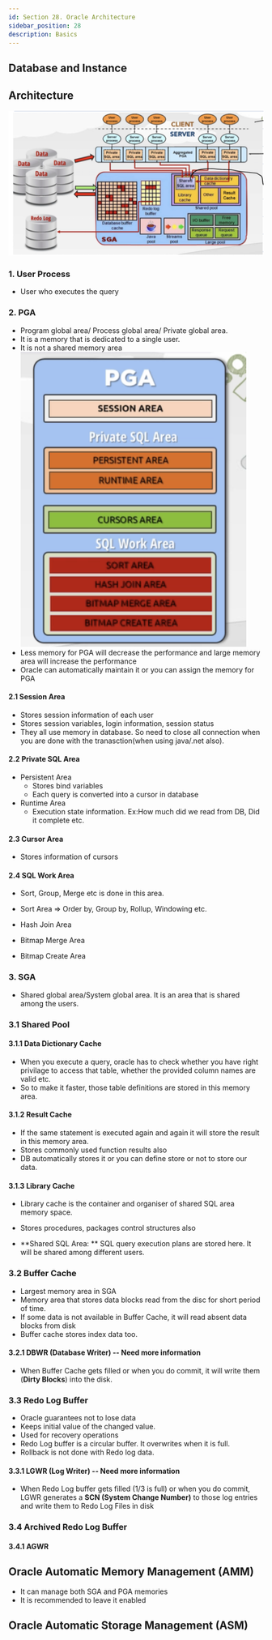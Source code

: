 ```yaml
---
id: Section 28. Oracle Architecture
sidebar_position: 28
description: Basics
---
```


## Database and Instance

## Architecture

![](img/2022-11-12-21-40-04.png)

### 1. User Process

- User who executes the query

### 2. PGA

- Program global area/ Process global area/ Private global area.
- It is a memory that is dedicated to a single user.
- It is not a shared memory area
  ![](img/2022-11-12-22-44-56.png)
- Less memory for PGA will decrease the performance and large memory area will increase the performance
- Oracle can automatically maintain it or you can assign the memory for PGA

#### 2.1 Session Area

- Stores session information of each user
- Stores session variables, login information, session status
- They all use memory in database. So need to close all connection when you are done with the tranasction(when using java/.net also).

#### 2.2 Private SQL Area

- Persistent Area
  - Stores bind variables
  - Each query is converted into a cursor in database
- Runtime Area
  - Execution state information. Ex:How much did we read from DB, Did it complete etc.

#### 2.3 Cursor Area

- Stores information of cursors

#### 2.4 SQL Work Area

- Sort, Group, Merge etc is done in this area.

- Sort Area => Order by, Group by, Rollup, Windowing etc.
- Hash Join Area
- Bitmap Merge Area
- Bitmap Create Area

### 3. SGA

- Shared global area/System global area. It is an area that is shared among the users.

### 3.1 Shared Pool

#### 3.1.1 Data Dictionary Cache

- When you execute a query, oracle has to check whether you have right privilage to access that table, whether the provided column names are valid etc.
- So to make it faster, those table definitions are stored in this memory area.

#### 3.1.2 Result Cache

- If the same statement is executed again and again it will store the result in this memory area.
- Stores commonly used function results also
- DB automatically stores it or you can define store or not to store our data.

#### 3.1.3 Library Cache

- Library cache is the container and organiser of shared SQL area memory space.
- Stores procedures, packages control structures also

- **Shared SQL Area: ** SQL query execution plans are stored here. It will be shared among different users.

### 3.2 Buffer Cache

- Largest memory area in SGA
- Memory area that stores data blocks read from the disc for short period of time.
- If some data is not available in Buffer Cache, it will read absent data blocks from disk
- Buffer cache stores index data too.

#### 3.2.1 DBWR (Database Writer) -- Need more information

- When Buffer Cache gets filled or when you do commit, it will write them (**Dirty Blocks**) into the disk.

### 3.3 Redo Log Buffer

- Oracle guarantees not to lose data
- Keeps initial value of the changed value.
- Used for recovery operations
- Redo Log buffer is a circular buffer. It overwrites when it is full.
- Rollback is not done with Redo log data.

#### 3.3.1 LGWR (Log Writer) -- Need more information

- When Redo Log buffer gets filled (1/3 is full) or when you do commit, LGWR generates a **SCN (System Change Number)** to those log entries and write them to Redo Log Files in disk

### 3.4 Archived Redo Log Buffer

#### 3.4.1 AGWR

## Oracle Automatic Memory Management (AMM)

- It can manage both SGA and PGA memories
- It is recommended to leave it enabled

## Oracle Automatic Storage Management (ASM)
